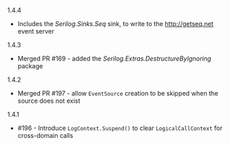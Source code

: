 1.4.4
  * Includes the _Serilog.Sinks.Seq_ sink, to write to the http://getseq.net event server

1.4.3
  * Merged PR #169 - added the _Serilog.Extras.DestructureByIgnoring_ package

1.4.2
  * Merged PR #197 - allow `EventSource` creation to be skipped when the source does not exist

1.4.1
  * #196 - Introduce `LogContext.Suspend()` to clear `LogicalCallContext` for cross-domain calls

